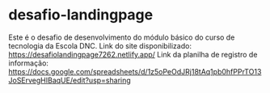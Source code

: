 # desafio-landingpage
Este é o desafio de desenvolvimento do módulo básico do curso de tecnologia da Escola DNC.
Link do site disponibilizado: https://desafiolandingpage7262.netlify.app/
Link da planilha de registro de informação: https://docs.google.com/spreadsheets/d/1z5oPeOdJRj18tAq1pb0hfPPrTO13JoSErvegHIBaqUE/edit?usp=sharing
